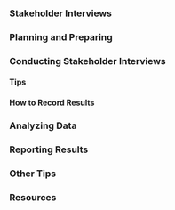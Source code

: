 ### Stakeholder Interviews
### Planning and Preparing
### Conducting Stakeholder Interviews
#### Tips
#### How to Record Results
### Analyzing Data
### Reporting Results
### Other Tips
### Resources